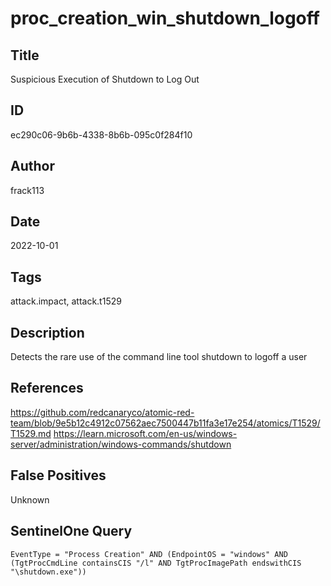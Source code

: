 # proc_creation_win_shutdown_logoff

## Title
Suspicious Execution of Shutdown to Log Out

## ID
ec290c06-9b6b-4338-8b6b-095c0f284f10

## Author
frack113

## Date
2022-10-01

## Tags
attack.impact, attack.t1529

## Description
Detects the rare use of the command line tool shutdown to logoff a user

## References
https://github.com/redcanaryco/atomic-red-team/blob/9e5b12c4912c07562aec7500447b11fa3e17e254/atomics/T1529/T1529.md
https://learn.microsoft.com/en-us/windows-server/administration/windows-commands/shutdown

## False Positives
Unknown

## SentinelOne Query
```
EventType = "Process Creation" AND (EndpointOS = "windows" AND (TgtProcCmdLine containsCIS "/l" AND TgtProcImagePath endswithCIS "\shutdown.exe"))

```